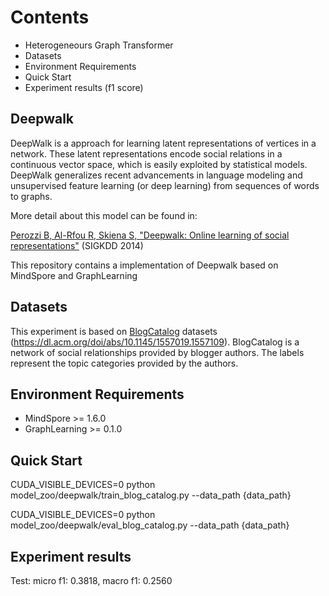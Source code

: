 # Contents

- Heterogeneours Graph Transformer
- Datasets
- Environment Requirements
- Quick Start
- Experiment results (f1 score)

## Deepwalk

DeepWalk is a approach for learning latent representations of vertices in a network. These latent representations encode social relations in a continuous vector space, which is easily exploited by statistical models. DeepWalk generalizes recent advancements in language modeling and unsupervised feature learning (or deep learning) from sequences of words to graphs.

More detail about this model can be found in:

[Perozzi B, Al-Rfou R, Skiena S, "Deepwalk: Online learning of social representations"](https://arxiv.org/pdf/1403.6652.pdf%C3%AF%C2%BC%E2%80%BA) (SIGKDD 2014)

This repository contains a implementation of Deepwalk based on MindSpore and GraphLearning

## Datasets

This experiment is based on [BlogCatalog](https://figshare.com/articles/dataset/BlogCatalog_dataset/11923611) datasets (https://dl.acm.org/doi/abs/10.1145/1557019.1557109). BlogCatalog is a network of social relationships provided by blogger authors. The labels represent the topic categories provided by the authors.

## Environment Requirements

- MindSpore >= 1.6.0
- GraphLearning >= 0.1.0

## Quick Start

CUDA_VISIBLE_DEVICES=0 python model_zoo/deepwalk/train_blog_catalog.py --data_path  {data_path}

CUDA_VISIBLE_DEVICES=0 python model_zoo/deepwalk/eval_blog_catalog.py --data_path  {data_path}

## Experiment results

Test: micro f1: 0.3818, macro f1: 0.2560